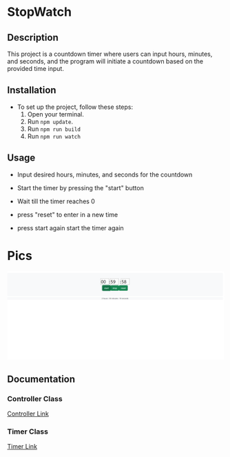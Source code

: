 # StopWatch


## Description
This project is a countdown timer where users can input hours, minutes, and seconds,
and the program will initiate a countdown based on the provided time input. 

## Installation
* To set up the project, follow these steps:
  1. Open your terminal.
  2. Run `npm update`.
  3. Run `npm run build`
  4. Run `npm run watch`

## Usage
* Input desired hours, minutes, and seconds for the countdown
* Start the timer by pressing the "start" button

* Wait till the timer reaches 0
* press "reset" to enter in a new time
* press start again start the timer again
# Pics
![Picture of the timer Rendering](screenshots/example2.png)

## Documentation
### Controller Class
 [Controller Link](./src/js/README.md)



### Timer Class
[Timer Link](./dev_modules/@ocdla/Timer/README.md)